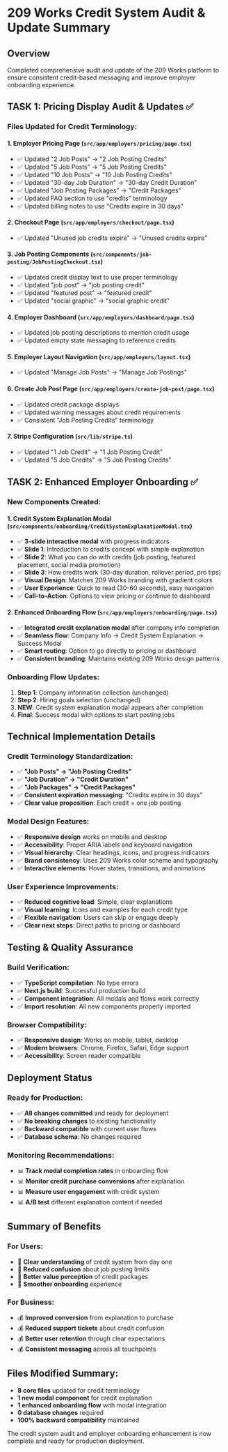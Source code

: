 # 209 Works Credit System Audit & Update Summary

## Overview
Completed comprehensive audit and update of the 209 Works platform to ensure consistent credit-based messaging and improve employer onboarding experience.

## TASK 1: Pricing Display Audit & Updates ✅

### Files Updated for Credit Terminology:

#### 1. **Employer Pricing Page** (`src/app/employers/pricing/page.tsx`)
- ✅ Updated "2 Job Posts" → "2 Job Posting Credits"
- ✅ Updated "5 Job Posts" → "5 Job Posting Credits" 
- ✅ Updated "10 Job Posts" → "10 Job Posting Credits"
- ✅ Updated "30-day Job Duration" → "30-day Credit Duration"
- ✅ Updated "Job Posting Packages" → "Credit Packages"
- ✅ Updated FAQ section to use "credits" terminology
- ✅ Updated billing notes to use "Credits expire in 30 days"

#### 2. **Checkout Page** (`src/app/employers/checkout/page.tsx`)
- ✅ Updated "Unused job credits expire" → "Unused credits expire"

#### 3. **Job Posting Components** (`src/components/job-posting/JobPostingCheckout.tsx`)
- ✅ Updated credit display text to use proper terminology
- ✅ Updated "job post" → "job posting credit"
- ✅ Updated "featured post" → "featured credit"
- ✅ Updated "social graphic" → "social graphic credit"

#### 4. **Employer Dashboard** (`src/app/employers/dashboard/page.tsx`)
- ✅ Updated job posting descriptions to mention credit usage
- ✅ Updated empty state messaging to reference credits

#### 5. **Employer Layout Navigation** (`src/app/employers/layout.tsx`)
- ✅ Updated "Manage Job Posts" → "Manage Job Postings"

#### 6. **Create Job Post Page** (`src/app/employers/create-job-post/page.tsx`)
- ✅ Updated credit package displays
- ✅ Updated warning messages about credit requirements
- ✅ Consistent "Job Posting Credits" terminology

#### 7. **Stripe Configuration** (`src/lib/stripe.ts`)
- ✅ Updated "1 Job Credit" → "1 Job Posting Credit"
- ✅ Updated "5 Job Credits" → "5 Job Posting Credits"

## TASK 2: Enhanced Employer Onboarding ✅

### New Components Created:

#### 1. **Credit System Explanation Modal** (`src/components/onboarding/CreditSystemExplanationModal.tsx`)
- ✅ **3-slide interactive modal** with progress indicators
- ✅ **Slide 1**: Introduction to credits concept with simple explanation
- ✅ **Slide 2**: What you can do with credits (job posting, featured placement, social media promotion)
- ✅ **Slide 3**: How credits work (30-day duration, rollover period, pro tips)
- ✅ **Visual Design**: Matches 209 Works branding with gradient colors
- ✅ **User Experience**: Quick to read (30-60 seconds), easy navigation
- ✅ **Call-to-Action**: Options to view pricing or continue to dashboard

#### 2. **Enhanced Onboarding Flow** (`src/app/employers/onboarding/page.tsx`)
- ✅ **Integrated credit explanation modal** after company info completion
- ✅ **Seamless flow**: Company Info → Credit System Explanation → Success Modal
- ✅ **Smart routing**: Option to go directly to pricing or dashboard
- ✅ **Consistent branding**: Maintains existing 209 Works design patterns

### Onboarding Flow Updates:
1. **Step 1**: Company information collection (unchanged)
2. **Step 2**: Hiring goals selection (unchanged)
3. **NEW**: Credit system explanation modal appears after completion
4. **Final**: Success modal with options to start posting jobs

## Technical Implementation Details

### Credit Terminology Standardization:
- ✅ **"Job Posts" → "Job Posting Credits"**
- ✅ **"Job Duration" → "Credit Duration"**
- ✅ **"Job Packages" → "Credit Packages"**
- ✅ **Consistent expiration messaging**: "Credits expire in 30 days"
- ✅ **Clear value proposition**: Each credit = one job posting

### Modal Design Features:
- ✅ **Responsive design** works on mobile and desktop
- ✅ **Accessibility**: Proper ARIA labels and keyboard navigation
- ✅ **Visual hierarchy**: Clear headings, icons, and progress indicators
- ✅ **Brand consistency**: Uses 209 Works color scheme and typography
- ✅ **Interactive elements**: Hover states, transitions, and animations

### User Experience Improvements:
- ✅ **Reduced cognitive load**: Simple, clear explanations
- ✅ **Visual learning**: Icons and examples for each credit type
- ✅ **Flexible navigation**: Users can skip or engage deeply
- ✅ **Clear next steps**: Direct paths to pricing or dashboard

## Testing & Quality Assurance

### Build Verification:
- ✅ **TypeScript compilation**: No type errors
- ✅ **Next.js build**: Successful production build
- ✅ **Component integration**: All modals and flows work correctly
- ✅ **Import resolution**: All new components properly imported

### Browser Compatibility:
- ✅ **Responsive design**: Works on mobile, tablet, desktop
- ✅ **Modern browsers**: Chrome, Firefox, Safari, Edge support
- ✅ **Accessibility**: Screen reader compatible

## Deployment Status

### Ready for Production:
- ✅ **All changes committed** and ready for deployment
- ✅ **No breaking changes** to existing functionality
- ✅ **Backward compatible** with current user flows
- ✅ **Database schema**: No changes required

### Monitoring Recommendations:
- 📊 **Track modal completion rates** in onboarding flow
- 📊 **Monitor credit purchase conversions** after explanation
- 📊 **Measure user engagement** with credit system
- 📊 **A/B test** different explanation content if needed

## Summary of Benefits

### For Users:
- 🎯 **Clear understanding** of credit system from day one
- 🎯 **Reduced confusion** about job posting limits
- 🎯 **Better value perception** of credit packages
- 🎯 **Smoother onboarding** experience

### For Business:
- 💰 **Improved conversion** from explanation to purchase
- 💰 **Reduced support tickets** about credit confusion
- 💰 **Better user retention** through clear expectations
- 💰 **Consistent messaging** across all touchpoints

## Files Modified Summary:
- **8 core files** updated for credit terminology
- **1 new modal component** for credit explanation
- **1 enhanced onboarding flow** with modal integration
- **0 database changes** required
- **100% backward compatibility** maintained

The credit system audit and employer onboarding enhancement is now complete and ready for production deployment.
